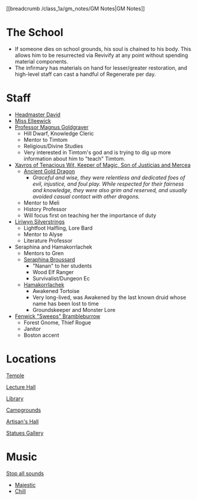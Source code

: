 [[breadcrumb /class_1a/gm_notes/GM Notes|GM Notes]]

# The School

* If someone dies on school grounds, his soul is chained to his body. This allows him to be resurrected via Revivify at any point without spending material components.
* The infirmary has materials on hand for lesser/greater restoration, and high-level staff can cast a handful of Regenerate per day.

# Staff

* [Headmaster David](^class_1a/Professor_David.png)
* [Miss Elleewick](^class_1a/Elleewick_ID.png)
* [Professor Magnus Goldgraver](^class_1a/professor_goldgraver.jfif)
    * Hill Dwarf, Knowledge Cleric
    * Mentor to Timtom
    * Religious/Divine Studies
    * Very interested in Timtom's god and is trying to dig up more information about him to "teach" Timtom.
* [Xavros of Tenacious Wit, Keeper of Magic, Son of Justicias and Mercea](^class_1a/xavros.jfif)
    * [Ancient Gold Dragon](^class_1a/xavros_dragon.jfif)
        * _Graceful and wise, they were relentless and dedicated foes of evil, injustice, and foul play. While respected for their fairness and knowledge, they were also grim and reserved, and usually avoided casual contact with other dragons._
    * Mentor to Meli
    * History Professor
    * Will focus first on teaching her the importance of duty
* [Liriwyn Silverstrings](^class_1a/professor_silverstrings2.jfif)
    * Lightfoot Halfling, Lore Bard
    * Mentor to Alyse
    * Literature Professor
* Seraphina and Hamakorrlachek
    * Mentors to Gren
    * [Seraphina Broussard](^class_1a/seraphina_broussard.png)
        * "Nanan" to her students
        * Wood Elf Ranger
        * Survivalist/Dungeon Ec
    * [Hamakorrlachek](^class_1a/hamakorrlachek.jfif)
        * Awakened Tortoise
        * Very long-lived, was Awakened by the last known druid whose name has been lost to time
        * Groundskeeper and Monster Lore
* [Fenwick "Sweeps" Brambleburrow](^class_1a/sweeps.jpg)
    * Forest Gnome, Thief Rogue
    * Janitor
    * Boston accent

# Locations

[Temple](^class_1a/intro/temple.jfif)

[Lecture Hall](^class_1a/intro/main_lecture_hall.jfif)

[Library](^class_1a/intro/library.jfif)

[Campgrounds](^class_1a/intro/campgrounds.jfif)

[Artisan's Hall](^class_1a/intro/artisans_hall.jfif)

[Statues Gallery](^class_1a/intro/statues_gallery.jfif)

# Music

[Stop all sounds]($stop|all|none)

* [Majestic]($load|music|arr/BGM_EX3_Town_Y_Day.mp3)
* [Chill]($load|music|arr/BGM_EX3_Town_Y_Day2.mp3)
